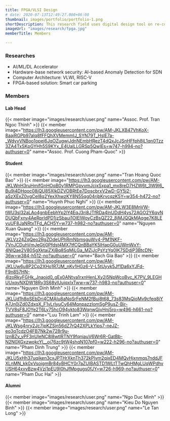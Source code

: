 ```yaml
---
title: FPGA/VLSI Design
# date: 2020-07-13T12:49:27.000+06:00
thumbnail: images/portfolio/portfolio-1.png
shortDescription: This research field uses digital design tool on re-configurable hardware platforms to accelerate applications, algorithms that require high computational complexity.
imageUrl: "images/research/fpga.jpg"
memberTitle: Members

---
```

### Researches  

+ AI/ML/DL Accelerator
+ Hardware-base network security: AI-based Anomaly Detection for SDN
+ Computer Architecture: VLWI, RISC-V
+ FPGA-based solution: Smart car parking


### Members    

#### Lab Head
{{< member image="images/research/user.png" name="Assoc. Prof. Tran Ngoc Thinh" >}}
{{< member image="https://lh3.googleusercontent.com/pw/AM-JKLXB47VhKoX-8aajRGPb97aIq8fFFQhXVMemmIJ_SYN79T_HslE7a-_WdyvVNBoo1opej6JqOZugwjJdnNEmbHRezT4dQxJcJSnHFfph8jL1qn0Tzz3ZA4TxSKpGYHh5S9KYx_E4UalLLGRSp5QwIEs=w747-h994-no?authuser=0" name="Assoc. Prof.  Cuong Pham-Quoc" >}}

#### Student
{{< member image="images/research/user.png" name="Tran Hoang Quoc Bao" >}}
{{< member image="https://lh3.googleusercontent.com/pw/AM-JKLWnH3ruHmifGnHOqB0y1RMPGpyvmJcjxSxpa1_mx8reD7HZW6t_3W9I6_Bu9i4DHqoc08jQU85XIkDZVOBRtEe7DoscbrxV2wD-GY5j2-aSzXExZ0vgCeI8q2YexXhwzKY8N55qg04rjbKrvcqzK5Y=w354-h472-no?authuser=0" name="Huynh Phuc Nghi" >}}
{{< member image="https://lh3.googleusercontent.com/pw/AM-JKLW3E8MnVW-tWU3sI32aLAo4gnbEebhYp2lY4EqJ3ri8JTfRDa4lnUDdH4ys72AGO2Y6qvNDUQbFxny4AeRprldPD1jzSbaui1OlEIWoyCzBsQZ22_8jMJQQkMAqge7K8LEvuUF8JaNRtxTFd_ACH5Y=w737-h982-no?authuser=0" name="Nguyen Xuan Quang" >}}
{{< member image="https://lh3.googleusercontent.com/pw/AM-JKLVz24ZqQeo2RgZOdeUPhRmNbmsguWv4-PM1NKF-7VnJCDuhVmJeGtj0Pfdst4MX7tfCQnBBaYK5lHapG0uUWmWxY-4NlQae2V80SgXktaiZXjBq8SqMiLGa_MZjJcPsYzYq0IK7SDdjP3BtcDN-36w=w384-h512-no?authuser=0" name="Bach Gia Bao" >}}
{{< member image="https://lh3.googleusercontent.com/pw/AM-JKLUw6u8P2Cp2XHo1R7JM_nKv1HGz6-V-L5tUyvk5Jf1Da6xYJFd-F9n857HN-4lzoRkyFGHk_Jnaojd0_gEx0ANtva1rxnHenLXy2j5NpWcoBvc_K7PV_9LEGHUUxqyNXDW18Ry3S68ylUujqxlxTww=w737-h983-no?authuser=0" name="Nguyen Dinh Minh" >}}
{{< member image="https://lh3.googleusercontent.com/pw/AM-JKLUd1h8pSEbDri4CMAIu8aNqSrFeNM2fBuj8t68_73s83MsQioMv9cfeq8jYA7Jn0jZd0ZdxqX_F1vLrlyuCy64MqnpazzIomSgP9usZ-Bir-TVV8sF8JOYe2T6Ly75hcO94ykto83WqnwGjvHnj5ro=w496-h661-no?authuser=0" name="Luu Trinh Lam" >}}
{{< member image="https://lh3.googleusercontent.com/pw/AM-JKLWsg4nry2Jc7jpKZSjn56dZ7rQ42XPLkYips7-neJZ-eo3qTcdzO4FB7Nk2w728r9u-IznBZy_vPF3nUIeNC8l8wtlRTNY9fqniauV6Wr6R-GatBb-N2N0XGxzwokcYl__oj76zc9tW4shqN107pf0=w222-h296-no?authuser=0" name="Pham Dinh Trung" >}}
{{< member image="https://lh3.googleusercontent.com/pw/AM-JKLU5xHh37uqiken3cxJPTHrXknTh372kPlvm2qjxED4MQvHjxnmqs7nddJFXLnMN_kk0xVsojgmBr84yBHCY0r7aZUIBASTD1WLtTTwQhHMgLUqWPdhvUSH64xvvBzw4Vzj1pEU9I0hJfMpgugs0fJY=w726-h969-no?authuser=0" name="Pham Duc Hai" >}}

#### Alumni
{{< member image="images/research/user.png" name="Ngo Duc Minh" >}}
{{< member image="images/research/user.png" name="Kieu Do Nguyen Binh" >}}
{{< member image="images/research/user.png" name="Le Tan Long" >}}